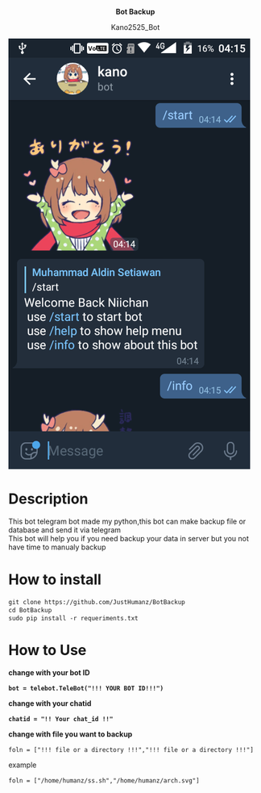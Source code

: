 <p align="center">
  <b> Bot Backup </b>
  </p>
<p align="center"> Kano2525_Bot </p>    

![screenshot](https://raw.githubusercontent.com/JustHumanz/BotBackup/master/img/SS.png)  

# Description  
This bot telegram bot made my python,this bot can make backup file or database and send it via telegram  
This bot will help you if you need backup your data in server but you not have time to manualy backup  

# How to install
```
git clone https://github.com/JustHumanz/BotBackup  
cd BotBackup  
sudo pip install -r requeriments.txt  
```

# How to Use
<b>change with your bot ID  
```
bot = telebot.TeleBot("!!! YOUR BOT ID!!!")  
```
change with your chatid  
```
chatid = "!! Your chat_id !!"  
```  
change with file you want to backup  
</b>
```
foln = ["!!! file or a directory !!!","!!! file or a directory !!!"]
```
example
```
foln = ["/home/humanz/ss.sh","/home/humanz/arch.svg"]
```
